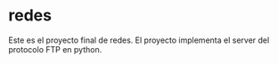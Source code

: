 # redes
Este es el proyecto final de redes.
El proyecto implementa el server del protocolo FTP en python.
